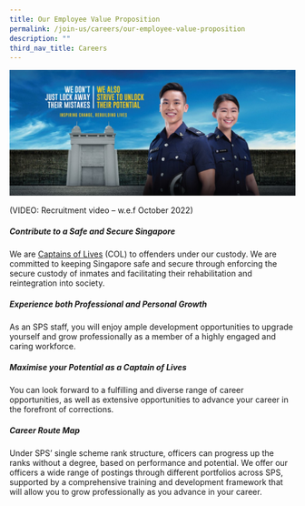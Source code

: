 ```yaml
---
title: Our Employee Value Proposition
permalink: /join-us/careers/our-employee-value-proposition
description: ""
third_nav_title: Careers
---
```

![](/images/Recruitment/EVP%20Banner.jpg)

(VIDEO: Recruitment video – w.e.f October 2022)

##### **Contribute to a Safe and Secure Singapore**
We are [Captains of Lives](/about-us/captain-of-lives) (COL) to offenders under our custody. We are committed to keeping Singapore safe and secure through enforcing the secure custody of inmates and facilitating their rehabilitation and reintegration into society.

##### **Experience both Professional and Personal Growth**
As an SPS staff, you will enjoy ample development opportunities to upgrade yourself and grow professionally as a member of a highly engaged and caring workforce.

##### **Maximise your Potential as a Captain of Lives**
You can look forward to a fulfilling and diverse range of career opportunities, as well as extensive opportunities to advance your career in the forefront of corrections.

##### **Career Route Map**
Under SPS’ single scheme rank structure, officers can progress up the ranks without a degree, based on performance and potential. We offer our officers a wide range of postings through different portfolios across SPS, supported by a comprehensive training and development framework that will allow you to grow professionally as you advance in your career.
